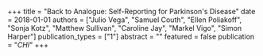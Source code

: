 +++
title = "Back to Analogue: Self-Reporting for Parkinson's Disease"
date = 2018-01-01
authors = ["Julio Vega", "Samuel Couth", "Ellen Poliakoff", "Sonja Kotz", "Matthew Sullivan", "Caroline Jay", "Markel Vigo", "Simon Harper"]
publication_types = ["1"]
abstract = ""
featured = false
publication = "*CHI*"
+++


